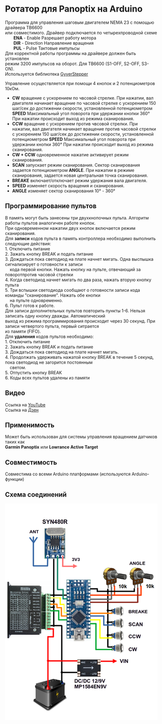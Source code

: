 # Ротатор для Panoptix на Arduino
Программа для управления шаговым двигателем NEMA 23 с помощью драйвера TB6600  
или совместимого. Драйвер подключается по четырехпроводной схеме  
&emsp;&emsp;__ENA__ - Enable Разрешает работу мотора  
&emsp;&emsp;__DIR__ - Direction Направление вращения  
&emsp;&emsp;__PUL__ - Pulse Тактовые импульсы  
Для корректной работы программы на драйвере должен быть установлен  
режим 3200 импульсов на оборот. Для TB6600 (S1-OFF, S2-OFF, S3-ON).  
Используется библиотека [GyverStepper](https://github.com/GyverLibs/GyverStepper)

  Управление осуществляется при помощи 4 кнопок и 2 потенциометров 10кОм.
- __CW__ вращение с ускорением по чвсовой стрелке. При нажатии, вал двигателя
начинает вращение по часовой стрелке с ускорением 150 шаг/сек до достижении
скорости, установленной потенциометром __SPEED__ Максимальный угол поворота
при удержании кнопки 360&deg; При нажатии происходит выход из режима сканирования.
- __CCW__ вращение с ускорением против чвсовой стрелки. При нажатии, вал двигателя
начинает вращение против часовой стрелки с ускорением 150 шаг/сек до достижении
скорости, установленной потенциометром __SPEED__ Максимальный угол поворота
при удержании кнопки 360&deg; При нажатии происходит выход из режима сканирования.
- __CW + CCW__ одновременное нажатие активирует режим сканирования.
- __SCAN__ запускает режим сканирования. Сектор сканирования задается
потенциометром __ANGLE__. При нажатии в режиме сканирования, задается
новая центральная точка сканирования. 
- __BREAKE__ включает/отключает режим удержания вала двигателя.
- __SPEED__ изменяет скорость вращения и сканирования.
- __ANGLE__ изменяет сектор сканирования 10&deg; - 360&deg;<br>
<h2>Программирование пультов</h2>
В память могут быть занесены три двухкнопочных пульта. Алгоритм работы пультов аналогичен работе кнопок.<br>
При одновременном нажатии двух кнопок включается режим сканирования.<br>
Для <b>записи</b> кодов пульта в память контроллера необходимо выполнить следующие действия:<br>
1. Отключить питание <br>
2. Зажать кнопку BREAK и подать питание<br>
3. Дождаться пока светодиод на плате начнет мигать. Одна выспышка сигнализирует о готовности к записи<br>
&nbsp &nbsp кода первой кнопки. Нажать кнопку на пульте, отвечающий за поворотпротив часовой стрелки<br>
4. Когда светодиод начнет мигать по два раза, нажать вторую кнопку пульта<br>
5. Три вспышки светодиода сообщают о готовности записи кода команды "сканирование". Нажать обе кнопки<br>
&nbsp &nbsp на пульте одновременно.<br>
6. Пульт готов к работе.<br>
Для записи дополнительных пультов повторить пункты 1-6. Нельзя записать одну кнопку дважды. Автоматический<br>
выход из режима программирования происходит через 30 секунд. При записи четвертого пульта, первый ситрается<br>
из памяти (FIFO).<br>
Для <b>удаления</b> кодов пультов необходимо:<br>
1. Отключить питание <br>
2. Зажать кнопку BREAK и подать питание<br>
3. Дождаться пока светодиод на плате начнет мигать.<br>
4. Продолжать удерживать нажатой кнопку BREAK в течение 5 секунд, пока светодиод не загорится постоянным <br>
&nbsp &nbsp светом.<br>
5. Отпустить кнопку BREAK <br>
6. Коды всех пультов удалены из памяти <br>

<h2>Видео</h2>
Ссылка на <a href="https://youtu.be/_9E2vSRK5No">YouTube</a> <br>
Ссылка на <a href="https://dzen.ru/video/watch/66b5f1579cfcc32754c732f5">Дзен</a> <br>

<h2>Применимость</h2>
Может быть использован для системы управления вращением датчиков таких как<br>
<B>Garmin Panoptix</B> или <B>Lowrance Active Target</B>  
 
<h2>Совместимость</h2>
Совместима со всеми Arduino платформами (используются Arduino-функции)  
<h2>Схема соединений</h2>  
  
![alt text](https://github.com/BalandinSV/ABPM8-firmware/blob/main/Wiring%20diagram%20RF.png)
